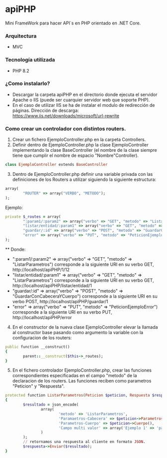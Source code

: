 # apiPHP
Mini FrameWork para hacer API´s en PHP orientado en .NET Core.

### Arquitectura

- MVC

### Tecnología utilizada

- PHP 8.2

### ¿Como instalarlo?

- Descargar la carpeta apiPHP en el directorio donde ejecuta el servidor Apache o IIS (puede ser cuarquier servidor web que soporte PHP).
- En el caso de utilizar IIS se ha de instalar el modulo de redirección de páginas. Dirección de descarga: https://www.iis.net/downloads/microsoft/url-rewrite

### Como crear un controlador con distintos routers.

1. Crear un fichero EjemploController.php en la carpeta Controllers.
2. Definir dentro de EjemploController.php la clase EjemploController implementando la clase BaseController (el nombre de la clase siempre tiene que cumplir el nombre de espacio "Nombre"Controller).
```ruby
class EjemploController extends BaseController
```
3. Dentro de EjemploController.php definir una variable privada con las definiciones de los Routers a utilizar siguiendo la siguiente estructura:
```ruby
array(
        "ROUTER" => array("VERBO", "METODO");
);
```  
Ejemplo:
```ruby
private $_routes = array(
        ":param1/:param2" => array("verbo" => "GET", "metodo" => "ListarParametros"),
        "listar/entidad/:param1" => array("verbo" => "GET", "metodo" => "ListarParametros"),
        "guardar/:id" => array("verbo" => "POST", "metodo" => "GuardarConCabeceraYCuerpo"),
        "error" => array("verbo" => "PUT", "metodo" => "PeticionEjemploError")
);
```
** Donde:
- ":param1/:param2" => array("verbo" => "GET", "metodo" => "ListarParametros") corresponde a la siguiente URI en su verbo GET, http://localhost/apiPHP/1/12
- "listar/entidad/:param1" => array("verbo" => "GET", "metodo" => "ListarParametros") corresponde a la siguiente URI en su verbo GET, http://localhost/apiPHP/listar/entidad/1
- "guardar/:id" => array("verbo" => "POST", "metodo" => "GuardarConCabeceraYCuerpo") corresponde a la siguiente URI en su verbo POST, http://localhost/apiPHP/guardar/1
- "error" => array("verbo" => "PUT", "metodo" => "PeticionEjemploError") corresponde a la siguiente URI en su verbo PUT, http://localhost/apiPHP/error
4. En el constructor de la nueva clase EjemploController elevar la llamada al constructor base pasando como argumento la variable con la configuracion de los routers:
```ruby
public function __construct()
{ 
        parent::__construct($this->_routes);
}
```
5. En el fichero controlador EjemploController.php, crear las funciones correspondientes especificadas en el campo "metodo" de la declaracion de los routers. 
Las funciones reciben como parametros "Peticion" y "Respuesta".
```ruby
protected function ListarParametros(Peticion $peticion, Respuesta $respuesta): void
{
        $resultado = json_encode(
                array(
                        'metodo' => 'ListarParametros',
                        'Paramaetros-Cabecera' => $peticion->Parametros(),
                        'Parametros-Cuerpo' => $peticion->Cuerpo(),
                        'Campo multi valor' => array('Ejemplo 1' => 'patata 1', 'Ejemplo 2' => 'patata 2')
                )
        );
        // retornamos una respuesta al cliente en formato JSON.
        $respuesta->Enviar($resultado);
}
```
